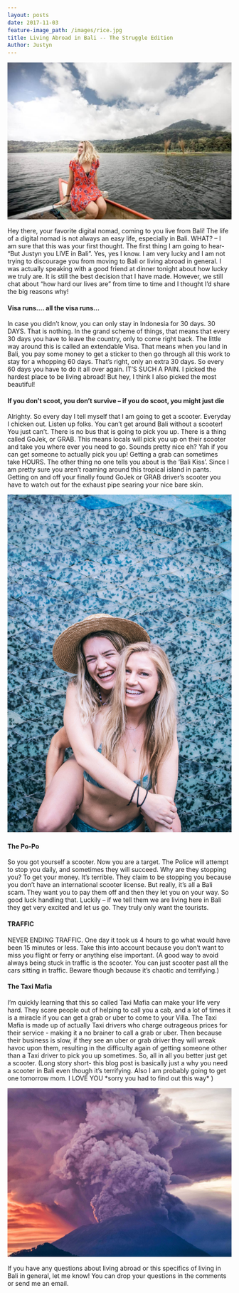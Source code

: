 ```yaml
---
layout: posts
date: 2017-11-03
feature-image_path: /images/rice.jpg
title: Living Abroad in Bali -- The Struggle Edition
Author: Justyn
---
```

![A photo of me, sitting on a row boat in Northern Bali](/images/bali/insta-tour5.jpg)

Hey there, your favorite digital nomad, coming to you live from Bali! The life of a digital nomad is not always an easy life, especially in Bali. WHAT? – I am sure that this was your first thought. The first thing I am going to hear- “But Justyn you LIVE in Bali”. Yes, yes I know. I am very lucky and I am not trying to discourage you from moving to Bali or living abroad in general. I was actually speaking with a good friend at dinner tonight about how lucky we truly are. It is still the best decision that I have made. However, we still chat about “how hard our lives are” from time to time and I thought I’d share the big reasons why!

<h4>Visa runs…. all the visa runs…</h4>
In case you didn’t know, you can only stay in Indonesia for 30 days. 30 DAYS. That is nothing. In the grand scheme of things, that means that every 30 days you have to leave the country, only to come right back. The little way around this is called an extendable Visa. That means when you land in Bali, you pay some money to get a sticker to then go through all this work to stay for a whopping 60 days. That’s right, only an extra 30 days. So every 60 days you have to do it all over again. IT’S SUCH A PAIN. I picked the hardest place to be living abroad! But hey, I think I also picked the most beautiful!

<h4>If you don’t scoot, you don’t survive – if you do scoot, you might just die</h4>
Alrighty. So every day I tell myself that I am going to get a scooter. Everyday I chicken out. Listen up folks. You can’t get around Bali without a scooter! You just can’t. There is no bus that is going to pick you up. There is a thing called GoJek, or GRAB. This means locals will pick you up on their scooter and take you where ever you need to go. Sounds pretty nice eh? Yah if you can get someone to actually pick you up! Getting a grab can sometimes take HOURS. The other thing no one tells you about is the ‘Bali Kiss’. Since I am pretty sure you aren’t roaming around this tropical island in pants.  Getting on and off your finally found GoJek or GRAB driver’s scooter you have to watch out for the exhaust pipe searing your nice bare skin.

![An Image of me on Kiersten's back](/images/bali/kierstenPiggy.jpg)

<h4>The Po-Po</h4>
So you got yourself a scooter. Now you are a target. The Police will attempt to stop you daily, and sometimes they will succeed. Why are they stopping you? To get your money. It’s terrible. They claim to be stopping you because you don’t have an international scooter license. But really, it’s all a Bali scam. They want you to pay them off and then they let you on your way. So good luck handling that. Luckily – if we tell them we are living here in Bali they get very excited and let us go. They truly only want the tourists.

<h4>TRAFFIC</h4>
NEVER ENDING TRAFFIC. One day it took us 4 hours to go what would have been 15 minutes or less. Take this into account because you don’t want to miss you flight or ferry or anything else important. (A good way to avoid always being stuck in traffic is the scooter. You can just scooter past all the cars sitting in traffic. Beware though because it’s chaotic and terrifying.)

<h4>The Taxi Mafia</h4>
I’m quickly learning that this so called Taxi Mafia can make your life very hard. They scare people out of helping to call you a cab, and a lot of times it is a miracle if you can get a grab or uber to come to your Villa. The Taxi Mafia is made up of actually Taxi drivers who charge outrageous prices for their service - making it a no brainer to call a grab or uber. Then because their business is slow, if they see an uber or grab driver they will wreak havoc upon them, resulting in the difficulty again of getting someone other than a Taxi driver to pick you up sometimes. So, all in all you better just get a scooter. (Long story short- this blog post is basically just a why you need a scooter in Bali even though it’s terrifying. Also I am probably going to get one tomorrow mom. I LOVE YOU *sorry you had to find out this way* )

![A Picture of Mount Agung Erupting](/images/bali/volcano.jpg)

If you have any questions about living abroad or this specifics of living in Bali in general, let me know! You can drop your questions in the comments or send me an email.
